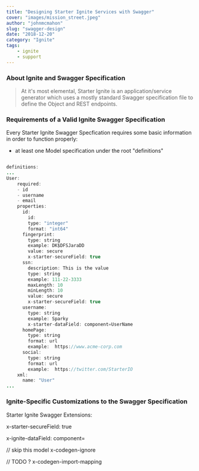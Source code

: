 ```yaml
---
title: "Designing Starter Ignite Services with Swagger"
cover: "images/mission_street.jpeg"
author: "johnmcmahon"
slug: "swagger-design"
date: "2018-12-20"
category: "Ignite"
tags:
    - ignite
    - support
---
```

### About Ignite and Swagger Specification

> At it's most elemental, Starter Ignite is an application/service generator which uses a mostly standard Swagger specification file to define the Object and REST endpoints.

### Requirements of a Valid Ignite Swagger Specification

Every Starter Ignite Swagger Specfication requires some basic information in order to function properly:

- at least one Model specification under the root "definitions"

```java

definitions:
...
User:
    required:
    - id
    - username
    - email
    properties:
      id:
        id:
        type: "integer"
        format: "int64"
      fingerprint:
        type: string
        example: DK$DFSJaraDD
        value: secure
        x-starter-secureField: true
      ssn:
        description: This is the value
        type: string
        example: 111-22-3333
        maxLength: 10
        minLength: 10
        value: secure
        x-starter-secureField: true
      username:
        type: string
        example: Sparky
        x-starter-dataField: component=UserName
      homePage:
        type: string
        format: url
        example:  https://www.acme-corp.com
      social:
        type: string
        format: url
        example:  https://twitter.com/StarterIO
    xml:
      name: "User"
...  
```

### Ignite-Specific Customizations to the Swagger Specification

Starter Ignite Swagger Extensions:

x-starter-secureField: true

x-ignite-dataField: component=<somecomponent>


// skip this model
x-codegen-ignore

// TODO ?
x-codegen-import-mapping
